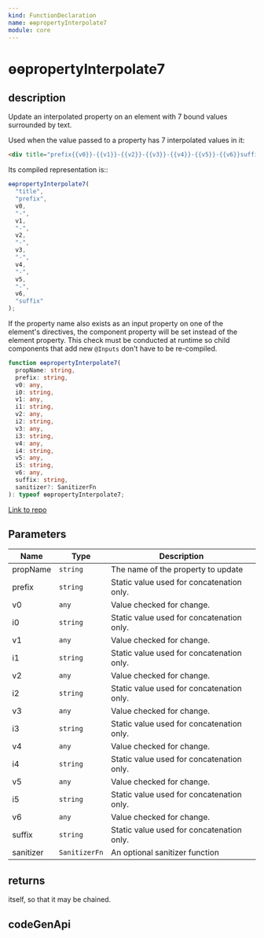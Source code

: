 ```yaml
---
kind: FunctionDeclaration
name: ɵɵpropertyInterpolate7
module: core
---
```


# ɵɵpropertyInterpolate7

## description

Update an interpolated property on an element with 7 bound values surrounded by text.

Used when the value passed to a property has 7 interpolated values in it:

```html
<div title="prefix{{v0}}-{{v1}}-{{v2}}-{{v3}}-{{v4}}-{{v5}}-{{v6}}suffix"></div>
```

Its compiled representation is::

```ts
ɵɵpropertyInterpolate7(
  "title",
  "prefix",
  v0,
  "-",
  v1,
  "-",
  v2,
  "-",
  v3,
  "-",
  v4,
  "-",
  v5,
  "-",
  v6,
  "suffix"
);
```

If the property name also exists as an input property on one of the element's directives,
the component property will be set instead of the element property. This check must
be conducted at runtime so child components that add new `@Inputs` don't have to be re-compiled.

```ts
function ɵɵpropertyInterpolate7(
  propName: string,
  prefix: string,
  v0: any,
  i0: string,
  v1: any,
  i1: string,
  v2: any,
  i2: string,
  v3: any,
  i3: string,
  v4: any,
  i4: string,
  v5: any,
  i5: string,
  v6: any,
  suffix: string,
  sanitizer?: SanitizerFn
): typeof ɵɵpropertyInterpolate7;
```

[Link to repo](https://github.com/timdeschryver/angular/blob/master/packages/core/src/render3/instructions/property_interpolation.ts#L402-L420)

## Parameters

| Name      | Type          | Description                               |
| --------- | ------------- | ----------------------------------------- |
| propName  | `string`      | The name of the property to update        |
| prefix    | `string`      | Static value used for concatenation only. |
| v0        | `any`         | Value checked for change.                 |
| i0        | `string`      | Static value used for concatenation only. |
| v1        | `any`         | Value checked for change.                 |
| i1        | `string`      | Static value used for concatenation only. |
| v2        | `any`         | Value checked for change.                 |
| i2        | `string`      | Static value used for concatenation only. |
| v3        | `any`         | Value checked for change.                 |
| i3        | `string`      | Static value used for concatenation only. |
| v4        | `any`         | Value checked for change.                 |
| i4        | `string`      | Static value used for concatenation only. |
| v5        | `any`         | Value checked for change.                 |
| i5        | `string`      | Static value used for concatenation only. |
| v6        | `any`         | Value checked for change.                 |
| suffix    | `string`      | Static value used for concatenation only. |
| sanitizer | `SanitizerFn` | An optional sanitizer function            |

## returns

itself, so that it may be chained.

## codeGenApi
